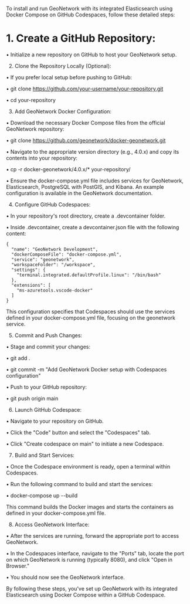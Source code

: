 To install and run GeoNetwork with its integrated Elasticsearch using Docker Compose on GitHub Codespaces, follow these detailed steps:
# 1. Create a GitHub Repository:
   
•	Initialize a new repository on GitHub to host your GeoNetwork setup.

2. Clone the Repository Locally (Optional):
   
•	If you prefer local setup before pushing to GitHub:

•	git clone https://github.com/your-username/your-repository.git 

•	cd your-repository


3. Add GeoNetwork Docker Configuration:
   
•	Download the necessary Docker Compose files from the official GeoNetwork repository:

•	git clone https://github.com/geonetwork/docker-geonetwork.git

•	Navigate to the appropriate version directory (e.g., 4.0.x) and copy its contents into your repository:

•	cp -r docker-geonetwork/4.0.x/* your-repository/

•	Ensure the docker-compose.yml file includes services for GeoNetwork, Elasticsearch, PostgreSQL with PostGIS, and Kibana. An example configuration is available in the GeoNetwork documentation. 


4. Configure GitHub Codespaces:
   
•	In your repository's root directory, create a .devcontainer folder.

•	Inside .devcontainer, create a devcontainer.json file with the following content:


	{
	  "name": "GeoNetwork Development",
	  "dockerComposeFile": "docker-compose.yml",
	  "service": "geonetwork",
	  "workspaceFolder": "/workspace",
	  "settings": {
	    "terminal.integrated.defaultProfile.linux": "/bin/bash"
	  },
	  "extensions": [
	    "ms-azuretools.vscode-docker"
	  ]
	}

This configuration specifies that Codespaces should use the services defined in your docker-compose.yml file, focusing on the geonetwork service.

5. Commit and Push Changes:
   
•	Stage and commit your changes:

•	git add .

•	git commit -m "Add GeoNetwork Docker setup with Codespaces configuration"

•	Push to your GitHub repository:

•	git push origin main


6. Launch GitHub Codespace:
   
•	Navigate to your repository on GitHub.

•	Click the "Code" button and select the "Codespaces" tab.

•	Click "Create codespace on main" to initiate a new Codespace.


7. Build and Start Services:
    
•	Once the Codespace environment is ready, open a terminal within Codespaces.

•	Run the following command to build and start the services:

•	docker-compose up --build


This command builds the Docker images and starts the containers as defined in your docker-compose.yml file.

8. Access GeoNetwork Interface:
    
•	After the services are running, forward the appropriate port to access GeoNetwork.

•	In the Codespaces interface, navigate to the "Ports" tab, locate the port on which GeoNetwork is running (typically 8080), and click "Open in Browser."

•	You should now see the GeoNetwork interface.


By following these steps, you've set up GeoNetwork with its integrated Elasticsearch using Docker Compose within a GitHub Codespace.

